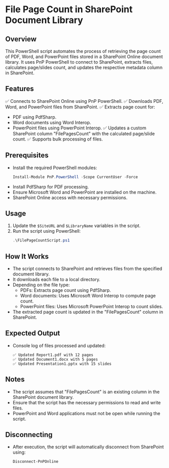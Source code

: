 # File Page Count in SharePoint Document Library

## Overview

This PowerShell script automates the process of retrieving the page count of PDF, Word, and PowerPoint files stored in a SharePoint Online document library. It uses PnP PowerShell to connect to SharePoint, extracts files, calculates page/slides count, and updates the respective metadata column in SharePoint.

## Features

✅ Connects to SharePoint Online using PnP PowerShell.
✅ Downloads PDF, Word, and PowerPoint files from SharePoint.
✅ Extracts page count for:

- PDF using PdfSharp.
- Word documents using Word Interop.
- PowerPoint files using PowerPoint Interop.
  ✅ Updates a custom SharePoint column "FilePagesCount" with the calculated page/slide count.
  ✅ Supports bulk processing of files.

## Prerequisites

- Install the required PowerShell modules:
  ```powershell
  Install-Module PnP.PowerShell -Scope CurrentUser -Force
  ```
- Install PdfSharp for PDF processing.
- Ensure Microsoft Word and PowerPoint are installed on the machine.
- SharePoint Online access with necessary permissions.

## Usage

1. Update the `$SiteURL` and `$LibraryName` variables in the script.
2. Run the script using PowerShell:
   ```powershell
   .\FilePageCountScript.ps1
   ```

## How It Works

- The script connects to SharePoint and retrieves files from the specified document library.
- It downloads each file to a local directory.
- Depending on the file type:
  - PDFs: Extracts page count using PdfSharp.
  - Word documents: Uses Microsoft Word Interop to compute page count.
  - PowerPoint files: Uses Microsoft PowerPoint Interop to count slides.
- The extracted page count is updated in the "FilePagesCount" column in SharePoint.

## Expected Output

- Console log of files processed and updated:
  ```
  ✅ Updated Report1.pdf with 12 pages
  ✅ Updated Document1.docx with 5 pages
  ✅ Updated Presentation1.pptx with 15 slides
  ```

## Notes

- The script assumes that "FilePagesCount" is an existing column in the SharePoint document library.
- Ensure that the script has the necessary permissions to read and write files.
- PowerPoint and Word applications must not be open while running the script.

## Disconnecting

- After execution, the script will automatically disconnect from SharePoint using:
  ```powershell
  Disconnect-PnPOnline
  ```
